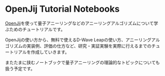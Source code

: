 # OpenJij Tutorial Notebooks


[OpenJij](https://github.com/OpenJij/OpenJij)を使って量子アニーリングなどのアニーリングアルゴリズムについて学ぶためのチュートリアルです。

OpenJijの使い方から、無料で使えるD-Wave Leapの使い方、アニーリングアルゴリズムの実装例、評価の仕方など、研究・実証実験を実際に行えるまでのチュートリアルを作成していきます。

またたまに挟むノートブックで量子アニーリングの理論的なトピックについても扱う予定です。
